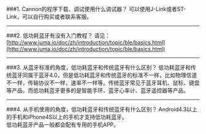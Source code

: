 

###1. Cannon的程序下载、调试使用什么调试器？
可以使用J-Link或者ST-Link，可以自行购买或者联系客服。  

***
###2. 低功耗蓝牙有没有入门教程？
请见：[http://www.juma.io/doc/zh/introduction/topic/ble/basics.html](http://www.juma.io/doc/zh/introduction/topic/ble/basics.html)

***
###3. 从蓝牙标准的角度，低功耗蓝牙和传统蓝牙有什么区别？
低功耗蓝牙和传统蓝牙同属于蓝牙4.0，但是低功耗蓝牙和传统蓝牙的标准不一样，比如物理信道不一样，传输协议不一样，速率不一样等。传统蓝牙常见于蓝牙耳机、鼠标、键盘等产品，而低功耗蓝牙更多的是智能手环、蓝牙心率计、蓝牙遥控器等产品。

***
###4. 从手机使用的角度，低功耗蓝牙和传统蓝牙有什么区别？
Android4.3以上的手机和iPhone4S以上的手机才支持低功耗蓝牙。  
低功耗蓝牙产品一般都会配有专用的手机APP。



